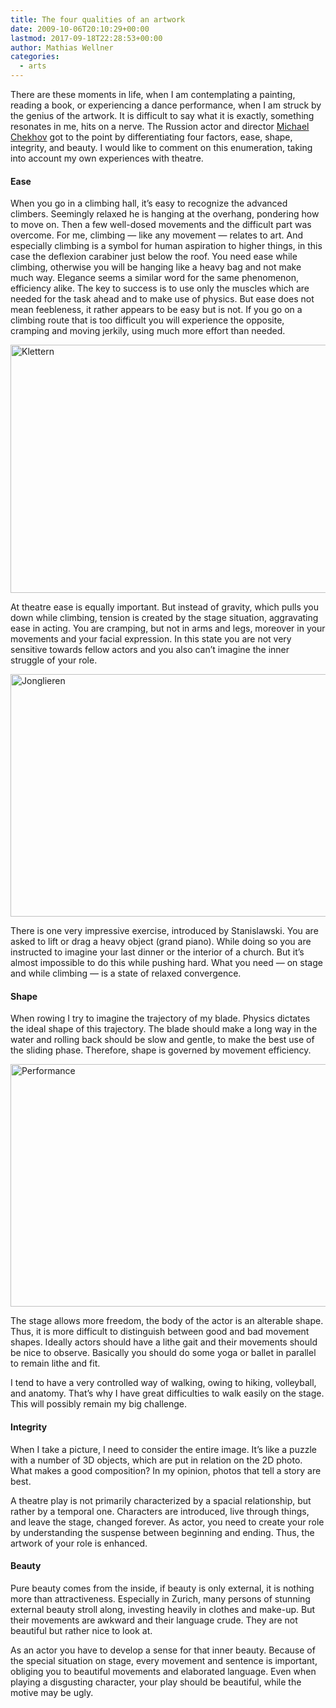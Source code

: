 ```yaml
---
title: The four qualities of an artwork
date: 2009-10-06T20:10:29+00:00
lastmod: 2017-09-18T22:28:53+00:00
author: Mathias Wellner
categories:
  - arts
---
```

There are these moments in life, when I am contemplating a painting, reading a book, or experiencing a dance performance, when I am struck by the genius of the artwork. It is difficult to say what it is exactly, something resonates in me, hits on a nerve. The Russion actor and director [Michael Chekhov](http://en.wikipedia.org/wiki/Michael_Chekhov) got to the point by differentiating four factors, ease, shape, integrity, and beauty. I would like to comment on this enumeration, taking into account my own experiences with theatre. 

#### Ease

When you go in a climbing hall, it&#8217;s easy to recognize the advanced climbers. Seemingly relaxed he is hanging at the overhang, pondering how to move on. Then a few well-dosed movements and the difficult part was overcome. For me, climbing &#8212; like any movement &#8212; relates to art. And especially climbing is a symbol for human aspiration to higher things, in this case the deflexion carabiner just below the roof. You need ease while climbing, otherwise you will be hanging like a heavy bag and not make much way. Elegance seems a similar word for the same phenomenon, efficiency alike. The key to success is to use only the muscles which are needed for the task ahead and to make use of physics. But ease does not mean feebleness, it rather appears to be easy but is not. If you go on a climbing route that is too difficult you will experience the opposite, cramping and moving jerkily, using much more effort than needed. 

<a data-flickr-embed="true"  href="https://www.flickr.com/photos/mwellner/3987674382/in/dateposted-public/" title="Klettern"><img src="https://c1.staticflickr.com/3/2630/3987674382_74ae8d408f_o.jpg" width="580" height="397" alt="Klettern"></a>

At theatre ease is equally important. But instead of gravity, which pulls you down while climbing, tension is created by the stage situation, aggravating ease in acting. You are cramping, but not in arms and legs, moreover in your movements and your facial expression. In this state you are not very sensitive towards fellow actors and you also can&#8217;t imagine the inner struggle of your role. 

<a data-flickr-embed="true"  href="https://www.flickr.com/photos/mwellner/3986891633/in/dateposted-public/" title="Jonglieren"><img src="https://c1.staticflickr.com/3/2649/3986891633_fa62f90f36_o.jpg" width="580" height="388" alt="Jonglieren"></a>

There is one very impressive exercise, introduced by Stanislawski. You are asked to lift or drag a heavy object (grand piano). While doing so you are instructed to imagine your last dinner or the interior of a church. But it&#8217;s almost impossible to do this while pushing hard. What you need &#8212; on stage and while climbing &#8212; is a state of relaxed convergence. 

#### Shape

When rowing I try to imagine the trajectory of my blade. Physics dictates the ideal shape of this trajectory. The blade should make a long way in the water and rolling back should be slow and gentle, to make the best use of the sliding phase. Therefore, shape is governed by movement efficiency. 

<a data-flickr-embed="true"  href="https://www.flickr.com/photos/mwellner/3987644626/in/dateposted-public/" title="Performance"><img src="https://c1.staticflickr.com/3/2631/3987644626_e87a237c6a_o.jpg" width="580" height="388" alt="Performance"></a><script async src="//embedr.flickr.com/assets/client-code.js" charset="utf-8"></script>

The stage allows more freedom, the body of the actor is an alterable shape. Thus, it is more difficult to distinguish between good and bad movement shapes. Ideally actors should have a lithe gait and their movements should be nice to observe. Basically you should do some yoga or ballet in parallel to remain lithe and fit. 

I tend to have a very controlled way of walking, owing to hiking, volleyball, and anatomy. That&#8217;s why I have great difficulties to walk easily on the stage. This will possibly remain my big challenge. 

#### Integrity

When I take a picture, I need to consider the entire image. It&#8217;s like a puzzle with a number of 3D objects, which are put in relation on the 2D photo. What makes a good composition? In my opinion, photos that tell a story are best. 

A theatre play is not primarily characterized by a spacial relationship, but rather by a temporal one. Characters are introduced, live through things, and leave the stage, changed forever. As actor, you need to create your role by understanding the suspense between beginning and ending. Thus, the artwork of your role is enhanced. 

#### Beauty

Pure beauty comes from the inside, if beauty is only external, it is nothing more than attractiveness. Especially in Zurich, many persons of stunning external beauty stroll along, investing heavily in clothes and make-up. But their movements are awkward and their language crude. They are not beautiful but rather nice to look at. 

As an actor you have to develop a sense for that inner beauty. Because of the special situation on stage, every movement and sentence is important, obliging you to beautiful movements and elaborated language. Even when playing a disgusting character, your play should be beautiful, while the motive may be ugly.